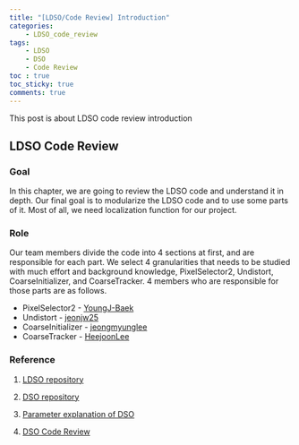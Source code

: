 ```yaml
---
title: "[LDSO/Code Review] Introduction"
categories:
    - LDSO_code_review
tags:
    - LDSO
    - DSO
    - Code Review
toc : true
toc_sticky: true
comments: true
---
```


This post is about LDSO code review introduction

## LDSO Code Review

### Goal

  In this chapter, we are going to review the LDSO code and understand it in depth. Our final goal is to modularize the LDSO code and to use some parts of it. Most of all, we need localization function for our project.

 

### Role

  Our team members divide the code into 4 sections at first, and are responsible for each part. We select 4 granularities that needs to be studied with much effort and background knowledge, PixelSelector2, Undistort, CoarseInitializer, and CoarseTracker. 4 members who are responsible for those parts are as follows.

- PixelSelector2 - [YoungJ-Baek](https://github.com)
- Undistort - [jeonjw25](https://github.com/jeonjw25)
- CoarseInitializer - [jeongmyunglee](https://github.com/jeongmyunglee)
- CoarseTracker - [HeejoonLee](https://github.com/HeejoonLee)

### Reference

1. [LDSO repository](https://github.com/tum-vision/LDSO)

2. [DSO repository](https://github.com/JakobEngel/dso)

3. [Parameter explanation of DSO](https://tongling916.github.io/tags/#DSO)

4. [DSO Code Review](https://alida.tistory.com/45)
